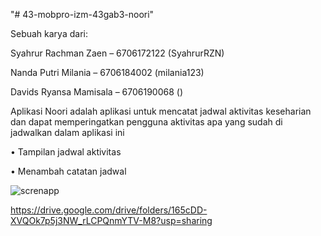 "# 43-mobpro-izm-43gab3-noori" 

Sebuah karya dari:

Syahrur Rachman Zaen – 6706172122 (SyahrurRZN)

Nanda Putri Milania – 6706184002 (milania123)

Davids Ryansa Mamisala – 6706190068 ()

Aplikasi Noori adalah aplikasi untuk mencatat jadwal aktivitas keseharian dan dapat memperingatkan pengguna aktivitas apa yang sudah di jadwalkan dalam aplikasi ini

•	Tampilan jadwal aktivitas

•	Menambah catatan jadwal

![screnapp](https://user-images.githubusercontent.com/58241740/139262095-a21dce42-4e8e-48a4-a63f-2b486e55284f.PNG)

https://drive.google.com/drive/folders/165cDD-XVQOk7p5j3NW_rLCPQnmYTV-M8?usp=sharing
